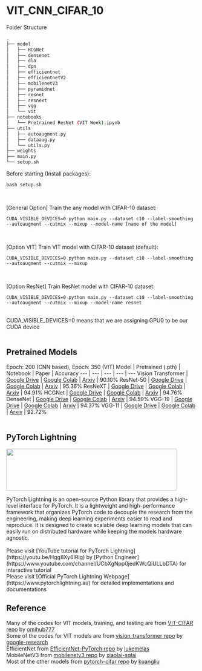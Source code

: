 # VIT_CNN_CIFAR_10

Folder Structure
```bash
.
├── model
│   ├── HCGNet
│   ├── densenet
│   ├── dla
│   ├── dpn
│   ├── efficientnet
│   ├── efficientnetV2
│   ├── mobilenetV3
│   ├── pyramidnet
│   ├── resnet
│   ├── resnext
│   ├── vgg
│   └── vit
├── notebooks
│   └── Pretrained ResNet (VIT Week).ipynb
├── utils
│   ├── autoaugment.py
│   ├── dataaug.py
│   └── utils.py
├── weights
├── main.py
└── setup.sh           
```

Before starting (Install packages):
```
bash setup.sh
```
</br>

[General Option] Train the any model with CIFAR-10 dataset:
```
CUDA_VISIBLE_DEVICES=0 python main.py --dataset c10 --label-smoothing --autoaugment --cutmix --mixup --model-name [name of the model]
```
</br>

[Option VIT] Train VIT model with CIFAR-10 dataset (default):
```
CUDA_VISIBLE_DEVICES=0 python main.py --dataset c10 --label-smoothing --autoaugment --cutmix --mixup
```
</br>

[Option ResNet] Train ResNet model with CIFAR-10 dataset:
```
CUDA_VISIBLE_DEVICES=0 python main.py --dataset c10 --label-smoothing --autoaugment --cutmix --mixup --model-name resnet
```
</br>
CUDA_VISIBLE_DEVICES=0 means that we are assigning GPU0 to be our CUDA device
</br>
</br>

## Pretrained Models
Epoch: 200 (CNN based), Epoch: 350 (VIT)
Model | Pretrained (.pth) | Notebook | Paper | Accuracy
--- | --- | --- | --- | ---
Vision Transformer | [Google Drive](https://drive.google.com/file/d/1BWGIBBI32Ou25GugkdpRyNwzT7Grz0HH/view?usp=sharing) | [Google Colab](https://colab.research.google.com/drive/1vzxacSe-m5B709gvPl-DPDpxhMiqxI3U?usp=sharing) | [Arxiv](https://arxiv.org/pdf/2010.11929.pdf) | 90.10%
ResNet-50 | [Google Drive](https://drive.google.com/file/d/1FNsXhHEpEKiZQFgk8vBppmGIABEYXb88/view?usp=sharing) | [Google Colab](https://colab.research.google.com/drive/1NSBEJSnQ4wgt6_bvPPKlbyxASZcZgfH6?usp=sharing) | [Arxiv](https://arxiv.org/pdf/1512.03385.pdf) | 95.36%
ResNeXT | [Google Drive](https://drive.google.com/file/d/1LBn_AVSaQv1O0LaGN8JUWwwyFQ5_mIwl/view?usp=sharing) | [Google Colab](https://colab.research.google.com/drive/1yTg8EmAi2yVpKBthnh-S47sG6dPEoQxD?usp=sharing) | [Arxiv](https://arxiv.org/pdf/1611.05431.pdf) | 94.91%
HCGNet | [Google Drive](https://drive.google.com/file/d/1jNDtVZTB9DAWB9ZzaVUbF-sE2-LsMq1O/view?usp=sharing) | [Google Colab](https://colab.research.google.com/drive/10Ey9Dc2Va3b2O-L15a27AqOXj7cYtMtm?usp=sharing) | [Arxiv](https://arxiv.org/pdf/1908.09699.pdf) | 94.76%
DenseNet | [Google Drive](https://drive.google.com/file/d/1NVe2wwJLxL1XH1tbenrVU7iV5Tx3DuyL/view?usp=sharing) | [Google Colab](https://colab.research.google.com/drive/197uig6UEecpbLIswSKps4Fu4oaRN1yuS?usp=sharing) | [Arxiv](https://arxiv.org/pdf/1608.06993.pdf) | 94.59%
VGG-19 | [Google Drive](https://drive.google.com/file/d/1kNcRFOpmotVaKER9ThTpYIdWQg_p8_Ab/view?usp=sharing) | [Google Colab](https://colab.research.google.com/drive/1bxbpmPQsnb1DzwQGz1m9QTacUDwBkGh7?usp=sharing) | [Arxiv](https://arxiv.org/pdf/1409.1556.pdf) | 94.37%
VGG-11 | [Google Drive](https://drive.google.com/file/d/1h4C4WQHqVhGOHKyCkk41unA_A9Ao4R3h/view?usp=sharing) | [Google Colab](https://colab.research.google.com/drive/1DOPFU3J6_mxVDCvJLH9lBL1rbH84LGrD?usp=sharing) | [Arxiv](https://arxiv.org/pdf/1409.1556.pdf) | 92.72%
</br>
</br>

## PyTorch Lightning
<p align="left">
  <img src="https://miro.medium.com/max/1400/0*0oQ45rSs5strZlZs" width="450" height="111">
</p>
PyTorch Lightning is an open-source Python library that provides a high-level interface for PyTorch. It is a lightweight and high-performance framework that organizes PyTorch code to decouple the research from the engineering, making deep learning experiments easier to read and reproduce. It is designed to create scalable deep learning models that can easily run on distributed hardware while keeping the models hardware agnostic.</br>
</br>
Please visit [YouTube tutorial for PyTorch Lightning](https://youtu.be/Hgg8Xy6IRig) by [Python Engineer](https://www.youtube.com/channel/UCbXgNpp0jedKWcQiULLbDTA) for interactive tutorial
</br>
Please visit [Official PyTorch Lightning Webpage](https://www.pytorchlightning.ai/) for detailed implementations and documentations
</br>

## Reference
Many of the codes for VIT models, training, and testing are from [ViT-CIFAR repo](https://github.com/omihub777/ViT-CIFAR) by [omihub777](https://github.com/omihub777)</br>
Some of the codes for VIT models are from [vision_transformer repo](https://github.com/google-research/vision_transformer) by [google-research](https://github.com/google-research)</br>
EfficientNet from [EfficientNet-PyTorch repo](https://github.com/lukemelas/EfficientNet-PyTorch) by [lukemelas](https://github.com/lukemelas)</br>
MobileNetV3 from [mobilenetv3 repo](https://github.com/xiaolai-sqlai/mobilenetv3) by [xiaolai-sqlai](https://github.com/xiaolai-sqlai)</br>
Most of the other models from [pytorch-cifar repo](https://github.com/kuangliu/pytorch-cifar) by [kuangliu](https://github.com/kuangliu/pytorch-cifar)
